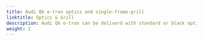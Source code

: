 ```yaml
---
title: Audi Q6 e-tron optics and single-frame-grill
linktitle: Optics & Grill
description: Audi Q6 e-tron can be deliverd with standard or black optics package and grill in different colors. 
weight: 2
---
```

<!-- markdownlint-disable MD033 -->
